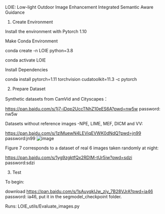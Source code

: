 LOIE: Low-light Outdoor Image Enhancement Integrated Semantic Aware Guidance


1. Create Environment
   
Install the environment with Pytorch 1.10

Make Conda Environment

conda create -n LOIE python=3.8

conda activate LOIE

Install Dependencies

conda install pytorch=1.11 torchvision cudatoolkit=11.3 -c pytorch

2. Prepare Dataset
   
 Synthetic datasets from CamVid and Cityscapes：
 
  https://pan.baidu.com/s/1j7-iDqp2UccTNhZ10eES6A?pwd=nw5w password: nw5w
  
Datasets without reference images -NPE, LIME, MEF, DICM and VV:

  https://pan.baidu.com/s/1zlMuewN4LEViqEVWK0dNdQ?pwd=jn99 password:jn99
  ![image](https://github.com/user-attachments/assets/4fac8b5b-3470-45e0-83bf-bfb1ccf44933)

  
Figure 7 corresponds to a dataset of real 6 images taken randomly at night:

 https://pan.baidu.com/s/1yg9zgktfQx2RDIM-tUr5iw?pwd=sdzi password:sdzi

3. Test

To begin:

download  https://pan.baidu.com/s/1sAuyqkIJw_zjy_7B28VJrA?pwd=ia46 password: ia46, put it in the segmodel_checkpoint folder.

Runs: LOIE_utils/Evaluate_images.py
